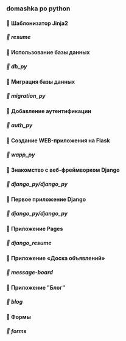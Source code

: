 ### domashka po python
#### :page_facing_up: Шаблонизатор Jinja2
##### :file_folder: resume
#### :page_facing_up: Использование базы данных
##### :file_folder: db_py
#### :page_facing_up: Миграция базы данных
##### :file_folder: migration_py
#### :page_facing_up: Добавление аутентификации
##### :file_folder: auth_py
#### :page_facing_up: Создание WEB-приложения на Flask
##### :file_folder: wapp_py
#### :page_facing_up: Знакомство с веб-фреймворком Django
##### :file_folder: django_py/django_py
#### :page_facing_up: Первое приложение Django
##### :file_folder: django_py/django_py
#### :page_facing_up: Приложение Pages
##### :file_folder: django_resume
#### :page_facing_up: Приложение «Доска объявлений»
##### :file_folder: message-board
#### :page_facing_up: Приложение "Блог"
##### :file_folder: blog
#### :page_facing_up: Формы
##### :file_folder: forms
